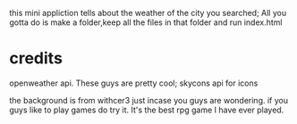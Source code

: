 this mini appliction tells about the weather of the city you searched;
All you gotta do is make a folder,keep all the files in that folder and run index.html
# credits
openweather api. These guys are pretty cool;
skycons api for icons

the background is from withcer3 just incase you guys are wondering. if you guys like to play games do try it. It's the best rpg game I have ever played.
